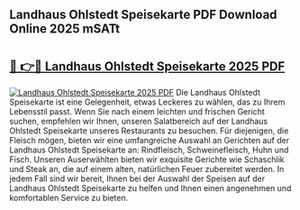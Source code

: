 ## Landhaus Ohlstedt Speisekarte PDF Download Online 2025 mSATt

# <h2><a href="http://gccoz1.nevu.top/?p=Landhaus+Ohlstedt+Speisekarte">🔗 👉🔴 Landhaus Ohlstedt Speisekarte 2025 PDF</a></h2>

[![Landhaus Ohlstedt Speisekarte 2025 PDF](https://i.imgur.com/dBaPXMq.png)](http://gccoz1.nevu.top/?p=Landhaus+Ohlstedt+Speisekarte)
Die Landhaus Ohlstedt Speisekarte ist eine Gelegenheit, etwas Leckeres zu wählen, das zu Ihrem Lebensstil passt. Wenn Sie nach einem leichten und frischen Gericht suchen, empfehlen wir Ihnen, unseren Salatbereich auf der Landhaus Ohlstedt Speisekarte unseres Restaurants zu besuchen. Für diejenigen, die Fleisch mögen, bieten wir eine umfangreiche Auswahl an Gerichten auf der Landhaus Ohlstedt Speisekarte an: Rindfleisch, Schweinefleisch, Huhn und Fisch. Unseren Auserwählten bieten wir exquisite Gerichte wie Schaschlik und Steak an, die auf einem alten, natürlichen Feuer zubereitet werden. In jedem Fall sind wir bereit, Ihnen bei der Auswahl der Speisen auf der Landhaus Ohlstedt Speisekarte zu helfen und Ihnen einen angenehmen und komfortablen Service zu bieten.
